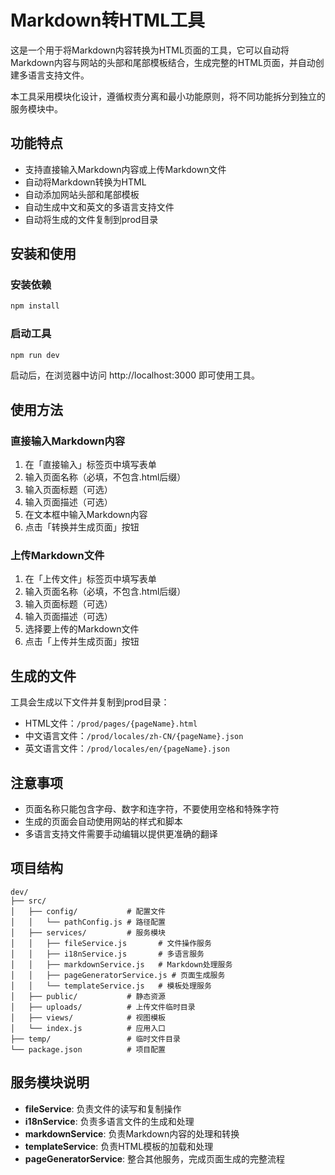 # Markdown转HTML工具

这是一个用于将Markdown内容转换为HTML页面的工具，它可以自动将Markdown内容与网站的头部和尾部模板结合，生成完整的HTML页面，并自动创建多语言支持文件。

本工具采用模块化设计，遵循权责分离和最小功能原则，将不同功能拆分到独立的服务模块中。

## 功能特点

- 支持直接输入Markdown内容或上传Markdown文件
- 自动将Markdown转换为HTML
- 自动添加网站头部和尾部模板
- 自动生成中文和英文的多语言支持文件
- 自动将生成的文件复制到prod目录

## 安装和使用

### 安装依赖

```bash
npm install
```

### 启动工具

```bash
npm run dev
```

启动后，在浏览器中访问 http://localhost:3000 即可使用工具。

## 使用方法

### 直接输入Markdown内容

1. 在「直接输入」标签页中填写表单
2. 输入页面名称（必填，不包含.html后缀）
3. 输入页面标题（可选）
4. 输入页面描述（可选）
5. 在文本框中输入Markdown内容
6. 点击「转换并生成页面」按钮

### 上传Markdown文件

1. 在「上传文件」标签页中填写表单
2. 输入页面名称（必填，不包含.html后缀）
3. 输入页面标题（可选）
4. 输入页面描述（可选）
5. 选择要上传的Markdown文件
6. 点击「上传并生成页面」按钮

## 生成的文件

工具会生成以下文件并复制到prod目录：

- HTML文件：`/prod/pages/{pageName}.html`
- 中文语言文件：`/prod/locales/zh-CN/{pageName}.json`
- 英文语言文件：`/prod/locales/en/{pageName}.json`

## 注意事项

- 页面名称只能包含字母、数字和连字符，不要使用空格和特殊字符
- 生成的页面会自动使用网站的样式和脚本
- 多语言支持文件需要手动编辑以提供更准确的翻译

## 项目结构

```
dev/
├── src/
│   ├── config/           # 配置文件
│   │   └── pathConfig.js # 路径配置
│   ├── services/         # 服务模块
│   │   ├── fileService.js       # 文件操作服务
│   │   ├── i18nService.js       # 多语言服务
│   │   ├── markdownService.js   # Markdown处理服务
│   │   ├── pageGeneratorService.js # 页面生成服务
│   │   └── templateService.js   # 模板处理服务
│   ├── public/           # 静态资源
│   ├── uploads/          # 上传文件临时目录
│   ├── views/            # 视图模板
│   └── index.js          # 应用入口
├── temp/                 # 临时文件目录
└── package.json          # 项目配置
```

## 服务模块说明

- **fileService**: 负责文件的读写和复制操作
- **i18nService**: 负责多语言文件的生成和处理
- **markdownService**: 负责Markdown内容的处理和转换
- **templateService**: 负责HTML模板的加载和处理
- **pageGeneratorService**: 整合其他服务，完成页面生成的完整流程